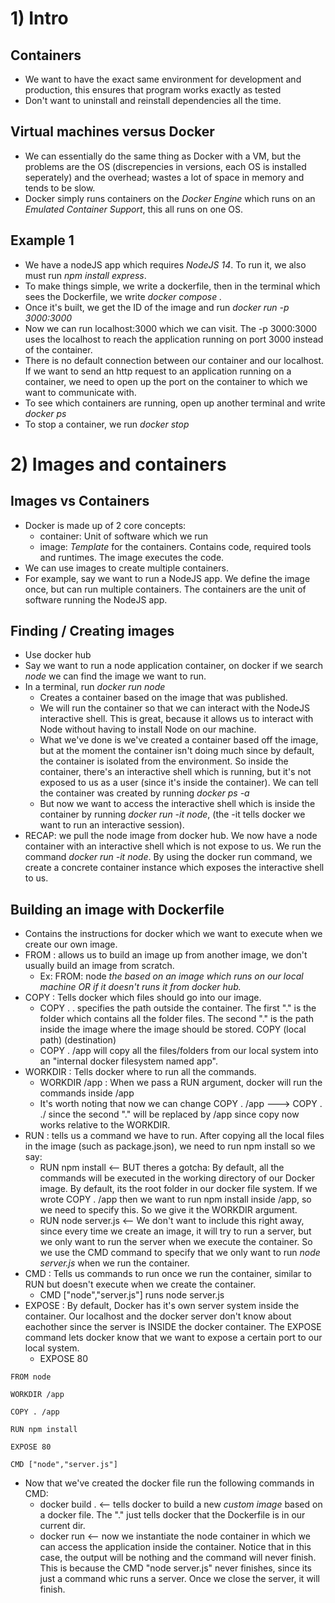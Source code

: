 # 1) Intro

## Containers
* We want to have the exact same environment for development and production, this ensures that program works exactly as tested
* Don't want to uninstall and reinstall dependencies all the time.

## Virtual machines versus Docker
* We can essentially do the same thing as Docker with a VM, but the problems are the OS (discrepencies in versions, each OS is installed seperately) and the overhead;
wastes a lot of space in memory and tends to be slow.
* Docker simply runs containers on the *Docker Engine* which runs on an *Emulated Container Support*, this all runs on one OS.

## Example 1
* We have a nodeJS app which requires *NodeJS 14*. To run it, we also must run *npm install express*.
* To make things simple, we write a dockerfile, then in the terminal which sees the Dockerfile, we write *docker compose .*
*   Once it's built, we get the ID of the image and run *docker run -p 3000:3000 <ID>*
*   Now we can run localhost:3000 which we can visit. The -p 3000:3000 uses the localhost to reach the application running on port 3000 instead of the container.
*   There is no default connection between our container and our localhost. If we want to send an http request to an application running on a container, we need to open up the port on the container to which we want to communicate with.  
* To see which containers are running, open up another terminal and write *docker ps*
* To stop a container, we run *docker stop <assigned name>*

# 2) Images and containers

## Images vs Containers
* Docker is made up of 2 core concepts:
  * container: Unit of software which we run
  * image: *Template* for the containers. Contains code, required tools and runtimes. The image executes the code.
* We can use images to create multiple containers. 
* For example, say we want to run a NodeJS app. We define the image once, but can run multiple containers. The containers are the unit of software running the NodeJS app.

## Finding / Creating images
* Use docker hub
* Say we want to run a node application container, on docker if we search *node* we can find the image we want to run.
* In a terminal, run *docker run node*
  * Creates a container based on the image that was published.
  * We will run the container so that we can interact with the NodeJS interactive shell. This is great, because it allows us to interact with Node without having to install Node on our machine.
  * What we've done is we've created a container based off the image, but at the moment the container isn't doing much since by default, the container is isolated from the environment. So inside the container, there's an interactive shell which is running, but it's not exposed to us as a user (since it's inside the container). We can tell the container was created by running *docker ps -a*
  * But now we want to access the interactive shell which is inside the container by running *docker run -it node*, (the -it tells docker we want to run an interactive session).
* RECAP: we pull the node image from docker hub. We now have a node container with an interactive shell which is not expose to us. We run the command *docker run -it node*. By using the docker run command, we create a concrete container instance which exposes the interactive shell to us.
 
## Building an image with Dockerfile
* Contains the instructions for docker which we want to execute when we create our own image.
* FROM : allows us to build an image up from another image, we don't usually build an image from scratch.
   * Ex: FROM: node *the based on an image which runs on our local machine OR if it doesn't runs it from docker hub.*
* COPY : Tells docker which files should go into our image.
   * COPY . . specifies the path outside the container. The first "." is the folder which contains all the folder files. The second "." is the path inside the image where the image should be stored. COPY (local path) (destination)
   * COPY . /app will copy all the files/folders from our local system into an "internal docker filesystem named app".
* WORKDIR : Tells docker where to run all the commands. 
   * WORKDIR /app : When we pass a RUN argument, docker will run the commands inside /app
   * It's worth noting that now we can change COPY . /app ---> COPY . ./ since the second "." will be replaced by /app since copy now works relative to the WORKDIR.
* RUN : tells us a command we have to run. After copying all the local files in the image (such as package.json), we need to run npm install so we say:
   * RUN npm install <-- BUT theres a gotcha: By default, all the commands will be executed in the working directory of our Docker image. By default, its the root folder in our docker file system. If we wrote COPY . /app then we want to run npm install inside /app, so we need to specify this. So we give it the WORKDIR argument.
   * RUN node server.js <-- We don't want to include this right away, since every time we create an image, it will try to run a server, but we only want to run the server when we execute the container. So we use the CMD command to specify that we only want to run *node server.js* when we run the container.
* CMD : Tells us commands to run once we run the container, similar to RUN but doesn't execute when we create the container.
   * CMD ["node","server.js"] runs node server.js
* EXPOSE : By default, Docker has it's own server system inside the container. Our localhost and the docker server don't know about eachother since the server is INSIDE the docker container. The EXPOSE command lets docker know that we want to expose a certain port to our local system. 
   * EXPOSE 80
 
 
```
FROM node

WORKDIR /app

COPY . /app

RUN npm install

EXPOSE 80

CMD ["node","server.js"]
```

 * Now that we've created the docker file run the following commands in CMD:
   * docker build . <-- tells docker to build a new *custom image* based on a docker file. The "." just tells docker that the Dockerfile is in our current dir.
   * docker run <id> <-- now we instantiate the node container in which we can access the application inside the container. Notice that in this case, the output will be nothing and the command will never finish. This is because the CMD "node server.js" never finishes, since its just a command whic runs a server. Once we close the server, it will finish.
